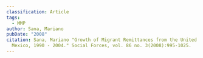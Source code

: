 ```yaml
---
classification: Article
tags:
  - MMP
author: Sana, Mariano
pubDate: "2008"
citation: Sana, Mariano "Growth of Migrant Remittances from the United States to
  Mexico, 1990 - 2004." Social Forces, vol. 86 no. 3(2008):995-1025.
---
```

